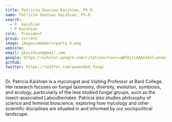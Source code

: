 ```yaml
---
title: Patricia Ononiwu Kaishian, Ph.D.
name: Patricia Ononiwu Kaishian, Ph.D.
search:
  - P. Kaishian
  - P Kaishian
role:  President
group: current
image: images/members/patty_k.png
website: 
email: pkaishian@gmail.com
google: https://scholar.google.com/citations?user=aWT8ircAAAAJ&hl=en&oi=sra
github: 
twitter: https://twitter.com/queendom_fungi
---
```


Dr. Patricia Kaishian is a mycologist and Visiting Professor at Bard College. Her research focuses on fungal taxonomy, diversity, evolution, symbiosis, and ecology, particularly of the less studied fungal groups, such as the insect-associated Laboulbeniales. Patricia also studies philosophy of science and feminist bioscience, exploring how mycology and other scientific disciplines are situated in and informed by our sociopolitical landscape. 

